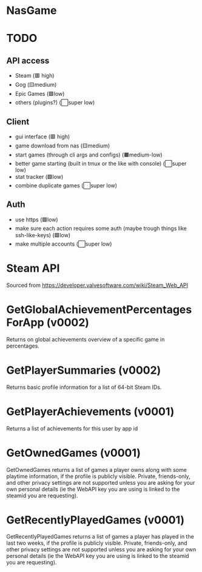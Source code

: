 # NasGame

# TODO

## API access
- Steam (🟥 high)
- Gog (🟨medium)
- Epic Games (🟩low)
- others (plugins?) (⬜super low)

## Client

- gui interface (🟥 high)
- game download from nas (🟨medium)
- start games (through cli args and configs) (🟧medium-low)
- better game starting (built in tmux or the like with console) (⬜super low)
- stat tracker (🟩low)
- combine duplicate games (⬜super low)

##  Auth

- use https (🟩low)
- make sure each action requires some auth (maybe trough things like ssh-like-keys) (🟩low)
- make multiple accounts (⬜super low)


# Steam API

Sourced from https://developer.valvesoftware.com/wiki/Steam_Web_API


# GetGlobalAchievementPercentagesForApp (v0002)
Returns on global achievements overview of a specific game in percentages.
# GetPlayerSummaries (v0002)
Returns basic profile information for a list of 64-bit Steam IDs.
# GetPlayerAchievements (v0001)
Returns a list of achievements for this user by app id 
# GetOwnedGames (v0001)
GetOwnedGames returns a list of games a player owns along with some playtime information, if the profile is publicly visible. Private, friends-only, and other privacy settings are not supported unless you are asking for your own personal details (ie the WebAPI key you are using is linked to the steamid you are requesting). 
# GetRecentlyPlayedGames (v0001)
GetRecentlyPlayedGames returns a list of games a player has played in the last two weeks, if the profile is publicly visible. Private, friends-only, and other privacy settings are not supported unless you are asking for your own personal details (ie the WebAPI key you are using is linked to the steamid you are requesting). 
